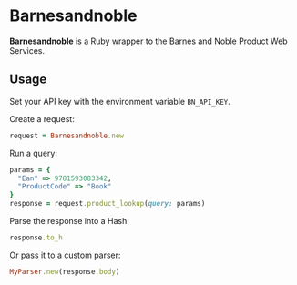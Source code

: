 # Barnesandnoble

**Barnesandnoble** is a Ruby wrapper to the Barnes and Noble Product Web Services.

## Usage

Set your API key with the environment variable `BN_API_KEY`.

Create a request:

```ruby
request = Barnesandnoble.new
```

Run a query:

```ruby
params = {
  "Ean" => 9781593083342,
  "ProductCode" => "Book"
}
response = request.product_lookup(query: params)
```

Parse the response into a Hash:

```ruby
response.to_h
```

Or pass it to a custom parser:

```ruby
MyParser.new(response.body)
```
